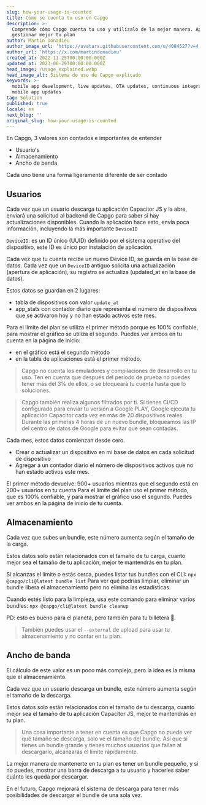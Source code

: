 ```yaml
---
slug: how-your-usage-is-counted
title: Cómo se cuenta tu uso en Capgo
description: >-
  Comprende cómo Capgo cuenta tu uso y utilízalo de la mejor manera. Aprende a
  gestionar mejor tu plan
author: Martin Donadieu
author_image_url: 'https://avatars.githubusercontent.com/u/4084527?v=4'
author_url: 'https://x.com/martindonadieu'
created_at: 2022-11-25T00:00:00.000Z
updated_at: 2023-06-29T00:00:00.000Z
head_image: /usage_explained.webp
head_image_alt: Sistema de uso de Capgo explicado
keywords: >-
  mobile app development, live updates, OTA updates, continuous integration,
  mobile app updates
tag: Solution
published: true
locale: es
next_blog: ''
original_slug: how-your-usage-is-counted
---
```

En Capgo, 3 valores son contados e importantes de entender
- Usuario's
- Almacenamiento
- Ancho de banda

Cada uno tiene una forma ligeramente diferente de ser contado

## Usuarios

Cada vez que un usuario descarga tu aplicación Capacitor JS y la abre, enviará una solicitud al backend de Capgo para saber si hay actualizaciones disponibles.
Cuando la aplicación hace esto, envía poca información, incluyendo la más importante `DeviceID`

`DeviceID`: es un ID único (UUID) definido por el sistema operativo del dispositivo, este ID es único por instalación de aplicación.

Cada vez que tu cuenta recibe un nuevo Device ID, se guarda en la base de datos.
Cada vez que un `DeviceID` antiguo solicita una actualización (apertura de aplicación), su registro se actualiza (updated_at en la base de datos).

Estos datos se guardan en 2 lugares:
- tabla de dispositivos con valor `update_at`
- app_stats con contador diario que representa el número de dispositivos que se activaron hoy y no han estado activos este mes.

Para el límite del plan se utiliza el primer método porque es 100% confiable, para mostrar el gráfico se utiliza el segundo.
Puedes ver ambos en tu cuenta en la página de inicio:
- en el gráfico está el segundo método
- en la tabla de aplicaciones está el primer método.

> Capgo no cuenta los emuladores y compilaciones de desarrollo en tu uso. Ten en cuenta que después del período de prueba no puedes tener más del 3% de ellos, o se bloqueará tu cuenta hasta que lo soluciones.

> Capgo también realiza algunos filtrados por ti. Si tienes CI/CD configurado para enviar tu versión a Google PLAY, Google ejecuta tu aplicación Capacitor cada vez en más de 20 dispositivos reales. Durante las primeras 4 horas de un nuevo bundle, bloqueamos las IP del centro de datos de Google para evitar que sean contadas.

Cada mes, estos datos comienzan desde cero.

- Crear o actualizar un dispositivo en mi base de datos en cada solicitud de dispositivo
- Agregar a un contador diario el número de dispositivos activos que no han estado activos este mes.

El primer método devuelve: 900+ usuarios
mientras que el segundo está en 200+ usuarios en tu cuenta
Para el límite del plan uso el primer método, que es 100% confiable, y para mostrar el gráfico uso el segundo.
Puedes ver ambos en la página de inicio de tu cuenta.

## Almacenamiento

Cada vez que subes un bundle, este número aumenta según el tamaño de la carga.

Estos datos solo están relacionados con el tamaño de tu carga, cuanto mejor sea el tamaño de tu aplicación, mejor te mantendrás en tu plan.

Si alcanzas el límite o estás cerca, puedes listar tus bundles con el CLI:
`npx @capgo/cli@latest bundle list`
Para ver qué podrías limpiar, eliminar un bundle libera el almacenamiento pero no elimina las estadísticas.

Cuando estés listo para la limpieza, usa este comando para eliminar varios bundles:
`npx @capgo/cli@latest bundle cleanup`

PD: esto es bueno para el planeta, pero también para tu billetera 💪.

> También puedes usar el `--external` de upload para usar tu almacenamiento y no contar en tu plan.

## Ancho de banda

El cálculo de este valor es un poco más complejo, pero la idea es la misma que el almacenamiento.

Cada vez que un usuario descarga un bundle, este número aumenta según el tamaño de la descarga.

Estos datos solo están relacionados con el tamaño de tu descarga, cuanto mejor sea el tamaño de tu aplicación Capacitor JS, mejor te mantendrás en tu plan.

> Una cosa importante a tener en cuenta es que Capgo no puede ver qué tamaño se descarga, solo ve el tamaño del bundle. Así que si tienes un bundle grande y tienes muchos usuarios que fallan al descargarlo, alcanzarás el límite rápidamente.

La mejor manera de mantenerte en tu plan es tener un bundle pequeño, y si no puedes, mostrar una barra de descarga a tu usuario y hacerles saber cuánto les queda por descargar.

En el futuro, Capgo mejorará el sistema de descarga para tener más posibilidades de descargar el bundle de una sola vez.
